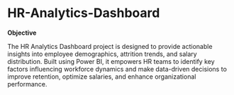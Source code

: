 # HR-Analytics-Dashboard
**Objective**


The HR Analytics Dashboard project is designed to provide actionable insights into employee demographics, attrition trends, and salary distribution. Built using Power BI, it empowers HR teams to identify key factors influencing workforce dynamics and make data-driven decisions to improve retention, optimize salaries, and enhance organizational performance.

